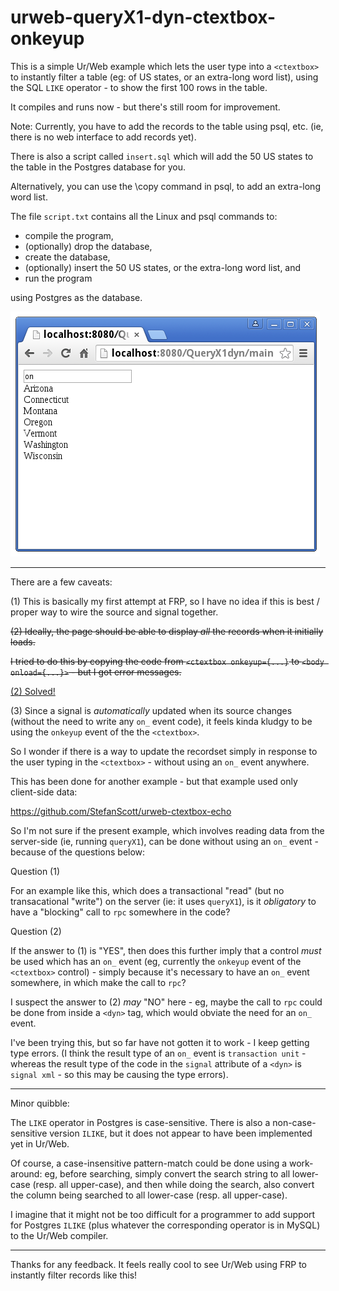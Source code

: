 # urweb-queryX1-dyn-ctextbox-onkeyup

This is a simple Ur/Web example which lets the user type into a `<ctextbox>` to instantly filter a table (eg: of US states, or an extra-long word list), using the SQL `LIKE` operator - to show the first 100 rows in the table.

It compiles and runs now - but there's still room for improvement.

Note: Currently, you have to add the records to the table using psql, etc. (ie, there is no web interface to add records yet).

There is also a script called `insert.sql` which will add the 50 US states to the table in the Postgres database for you.

Alternatively, you can use the \copy command in psql, to add an extra-long word list.

The file `script.txt` contains all the Linux and psql commands to:

- compile the program,
- (optionally) drop the database,
- create the database,
- (optionally) insert the 50 US states, or the extra-long word list, and
- run the program

using Postgres as the database.

![Screenshot](screenshot.png?raw=true "US states with the letters 'on' in their name")

---

There are a few caveats:

(1) This is basically my first attempt at FRP, so I have no idea if this is best / proper way to wire the source and signal together.

~~(2) Ideally, the page should be able to display *all* the records when it initially loads.~~

~~I tried to do this by copying the code from `<ctextbox onkeyup={...}` to `<body onload={...}>` - but I got error messages.~~

[(2) Solved!](https://github.com/StefanScott/urweb-queryX1-dyn-ctextbox-onkeyup/commit/1063ac164c50b752e6a6269404f68beaf653074d)

(3) Since a signal is *automatically* updated when its source changes (without the need to write any `on_` event code), it feels kinda kludgy to be using the `onkeyup` event of the the `<ctextbox>`.

So I wonder if there is a way to update the recordset simply in response to the user typing in the `<ctextbox>` - without using an `on_` event anywhere.

This has been done for another example - but that example used only client-side data:

https://github.com/StefanScott/urweb-ctextbox-echo

So I'm not sure if the present example, which involves reading data from the server-side (ie, running `queryX1`), can be done without using an `on_` event - because of the questions below:

Question (1)

For an example like this, which does a transactional "read" (but no transacational "write") on the server (ie: it uses `queryX1`), is it *obligatory* to have a "blocking" call to `rpc` somewhere in the code?

Question (2)

If the answer to (1) is "YES", then does this further imply that a control *must* be used which has an `on_` event (eg, currently the `onkeyup` event of the `<ctextbox>` control) - simply because it's necessary to have an `on_` event somewhere, in which make the call to `rpc`? 

I suspect the answer  to (2) *may* "NO" here - eg, maybe the call to `rpc` could be done from inside a `<dyn>` tag, which would obviate the need for an `on_` event.

I've been trying this, but so far have not gotten it to work - I keep getting type errors. (I think the result type of an `on_` event is `transaction unit` - whereas the result type of the code in the `signal` attribute of a `<dyn>` is `signal xml` - so this may be causing the type errors). 

---

Minor quibble:

The `LIKE` operator in Postgres is case-sensitive. There is also a non-case-sensitive version `ILIKE`, but it does not appear to have been implemented yet in Ur/Web. 

Of course, a case-insensitive pattern-match could be done using a work-around: eg, before searching, simply convert the search string to all lower-case (resp. all upper-case), and then while doing the search, also convert the column being searched to all lower-case (resp. all upper-case). 

I imagine that it might not be too difficult for a programmer to add support for Postgres `ILIKE` (plus whatever the corresponding operator is in MySQL) to the Ur/Web compiler.

---

Thanks for any feedback. It feels really cool to see Ur/Web using FRP to instantly filter records like this!

###

